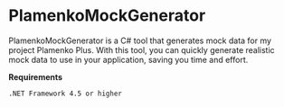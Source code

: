 # PlamenkoMockGenerator

PlamenkoMockGenerator is a C# tool that generates mock data for my project Plamenko Plus. With this tool, you can quickly generate realistic mock data to use in your application, saving you time and effort.

**Requirements**

    .NET Framework 4.5 or higher

